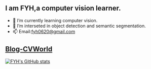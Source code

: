 ## I am FYH,a computer vision learner.
- 🌱 I’m currently learning computer vision.
- 🔭 I’m interseted in object detection and semantic segmentation.
- 📫 Email:fyh0620@gmail.com
## [Blog-CVWorld](http://cvworld.top/)

[![FYH's GitHub stats](https://github-readme-stats.vercel.app/api?username=FYH620&theme=tokyonight)](https://github.com/anuraghazra/github-readme-stats)

